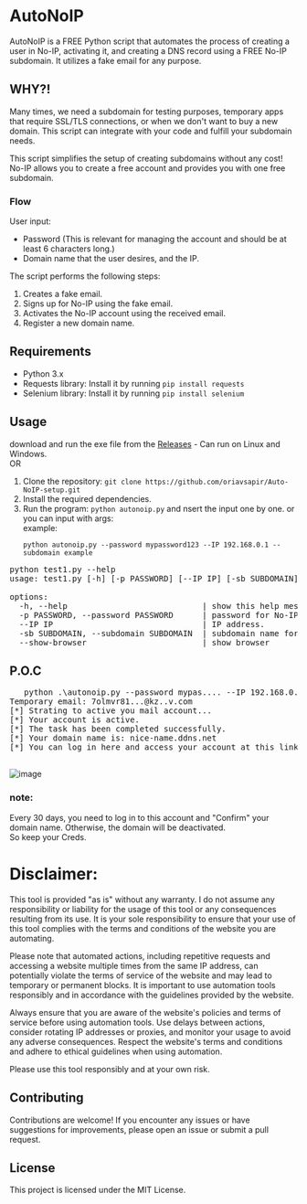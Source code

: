 # AutoNoIP
AutoNoIP is a FREE Python script that automates the process of creating a user in No-IP, activating it, and creating a DNS record using a FREE No-IP subdomain. It utilizes a fake email for any purpose.

## WHY?!

Many times, we need a subdomain for testing purposes, temporary apps that require SSL/TLS connections, or when we don't want to buy a new domain. 
This script can integrate with your code and fulfill your subdomain needs.

This script simplifies the setup of creating subdomains without any cost! No-IP allows you to create a free account and provides you with one free subdomain.

### Flow
User input:
- Password (This is relevant for managing the account and should be at least 6 characters long.)
- Domain name that the user desires, and the IP.

The script performs the following steps:
1. Creates a fake email.
2. Signs up for No-IP using the fake email.
3. Activates the No-IP account using the received email.
4. Register a new domain name.

## Requirements

- Python 3.x
- Requests library: Install it by running `pip install requests`
- Selenium library: Install it by running `pip install selenium`

## Usage
download and run the exe file from the [Releases](https://github.com/oriavsapir/Auto-NoIP-setup/releases) - Can run on Linux and Windows.  
OR  
1. Clone the repository: `git clone https://github.com/oriavsapir/Auto-NoIP-setup.git`
2. Install the required dependencies.
3. Run the program: ```python autonoip.py``` and nsert the input one by one.
   or you can input with args:    
   example:  
   ```
   python autonoip.py --password mypassword123 --IP 192.168.0.1 --subdomain example
   ```
<pre>
python test1.py --help                                                           
usage: test1.py [-h] [-p PASSWORD] [--IP IP] [-sb SUBDOMAIN] [--show-browser]  
  
options:  
  -h, --help                            | show this help message and exit  
  -p PASSWORD, --password PASSWORD      | password for No-IP account (at least 6 characters)  
  --IP IP                               | IP address.
  -sb SUBDOMAIN, --subdomain SUBDOMAIN  | subdomain name for your new domain  (up to 19 characters)    
  --show-browser                        | show browser    
</pre>

## P.O.C
<pre>
   python .\autonoip.py --password mypas.... --IP 192.168.0.1 --subdomain nice-name       
Temporary email: 7olmvr81...@kz..v.com
[*] Strating to active you mail account...
[*] Your account is active.
[*] The task has been completed successfully.
[*] Your domain name is: nice-name.ddns.net
[*] You can log in here and access your account at this link: https://www.noip.com/login, using your credentials.

</pre>
![image](https://github.com/oriavsapir/Auto-NoIP-setup/assets/85383966/00c5f811-2a77-4475-a9a0-0d25da81b5bc)

### note:
Every 30 days, you need to log in to this account and "Confirm" your domain name. Otherwise, the domain will be deactivated.  
So keep your Creds.
# Disclaimer:

This tool is provided "as is" without any warranty. I do not assume any responsibility or liability for the usage of this tool or any consequences resulting from its use. It is your sole responsibility to ensure that your use of this tool complies with the terms and conditions of the website you are automating.

Please note that automated actions, including repetitive requests and accessing a website multiple times from the same IP address, can potentially violate the terms of service of the website and may lead to temporary or permanent blocks. It is important to use automation tools responsibly and in accordance with the guidelines provided by the website.

Always ensure that you are aware of the website's policies and terms of service before using automation tools. Use delays between actions, consider rotating IP addresses or proxies, and monitor your usage to avoid any adverse consequences. Respect the website's terms and conditions and adhere to ethical guidelines when using automation.

Please use this tool responsibly and at your own risk.

## Contributing

Contributions are welcome! If you encounter any issues or have suggestions for improvements, please open an issue or submit a pull request.

## License

This project is licensed under the MIT License.
